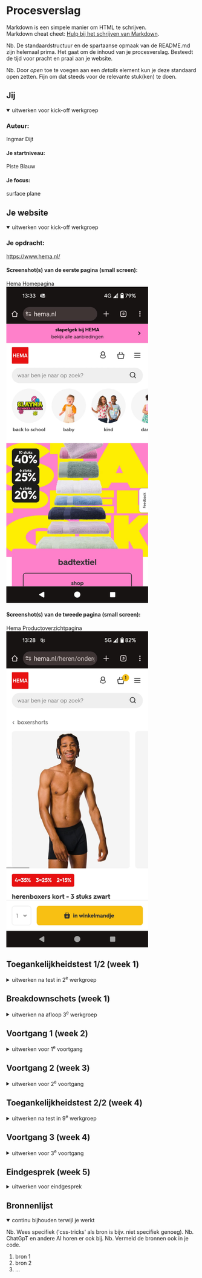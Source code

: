 # Procesverslag
Markdown is een simpele manier om HTML te schrijven.  
Markdown cheat cheet: [Hulp bij het schrijven van Markdown](https://github.com/adam-p/markdown-here/wiki/Markdown-Cheatsheet).

Nb. De standaardstructuur en de spartaanse opmaak van de README.md zijn helemaal prima. Het gaat om de inhoud van je procesverslag. Besteedt de tijd voor pracht en praal aan je website.

Nb. Door *open* toe te voegen aan een *details* element kun je deze standaard open zetten. Fijn om dat steeds voor de relevante stuk(ken) te doen.





## Jij

<details open>
  <summary>uitwerken voor kick-off werkgroep</summary>

  ### Auteur:
  Ingmar Dijt

  #### Je startniveau:
  Piste Blauw

  #### Je focus:
  surface plane
 
</details>





## Je website

<details open>
  <summary>uitwerken voor kick-off werkgroep</summary>

  ### Je opdracht:
  https://www.hema.nl/

  #### Screenshot(s) van de eerste pagina (small screen): 
  Hema Homepagina
  <img src="readme-images/hemaHomepage.jpg" width="375px" alt="De Homepagina van de Hema, small screen">

  #### Screenshot(s) van de tweede pagina (small screen):
  Hema Productoverzichtpagina
  <img src="readme-images/hemaOverzichtpagina.jpg" width="375px" alt="productoverzichtpagina van de hema, small screen">
 
</details>



## Toegankelijkheidstest 1/2 (week 1)

<details>
  <summary>uitwerken na test in 2<sup>e</sup> werkgroep</summary>

  ### Bevindingen
  De hema doet het met de screenreader over het algemeen zeer goed. Er zijn een paar punten die verbeterd kunnen worden zoals aan het begin waar de screenreader opeens dingen begint voor te lezen die niet op het scherm staan. Hij lijkt vooruit te lopen of leest nog oude aanbiedingen nog, want het ging over Nijntje terwijl Nijntje nergens te zien was.

  Ook begint de screen reader over inloggen te praten, zoas wachtwoord vergeten en maak een nieuw account aan. Dit is nergens te zien op de site

  Ook werden onder andere catagorien dubbel voorgelezen. Dit komt zeer waarschijnlijk omdat de images een alt tekst hebben en daaronder ook nog tekst staat. Dit is makkelijk te voorkomen.

  Ook zijn er fouten in de site. Zo gaan drop down menus af en toe gewoon niet open als je er op clickt en werken de carousels niet. Deze fouten komen alleen voor op mobile formaat. Door de pagina te refreshen gaan de fouten weg. Dit moet natuurlijk helemaal niet voorkomen 

  <h3>A11y Test</h3>
  <p>sommige onderdelen zoals video en tables heb ik overgeslagen omdat de hema geen videos en tables heeft dus het was NVT</p>
  <img src="readme-images/content.png" width="375px" alt="content a11y test">
  <img src="readme-images/globalCode.png" width="375px" alt="global code a11y test">
  <img src="readme-images/keyboard.png" width="375px" alt="keyboard a11y test">
  <img src="readme-images/images.png" width="375px" alt="images a11y test">
  <img src="readme-images/headings.png" width="375px" alt="headings a11y test">
  <p>omdat de hema geen h1 heeft zijn alle punten bij headings niet behaald</p>
  <img src="readme-images/list.png" width="375px" alt="list a11y test">
  <img src="readme-images/controls.png" width="375px" alt="controls a11y test">
  <img src="readme-images/input.png" width="375px" alt="forms a11y test">
  <img src="readme-images/appearence.png" width="375px" alt="appearence a11y test">
  <img src="readme-images/animatie.png" width="375px" alt="animation a11y test">
  <img src="readme-images/contrast.png" width="375px" alt="contrasts a11y test">
  <img src="readme-images/mobile.png" width="375px" alt="mobile  a11y test">

  
</details>



## Breakdownschets (week 1)

<details>
  <summary>uitwerken na afloop 3<sup>e</sup> werkgroep</summary>

  ### de hele pagina: 
  <img src="readme-images/breakdown.png" width="375px" alt="breakdown van de hele pagina">

</details>





## Voortgang 1 (week 2)

<details>
  <summary>uitwerken voor 1<sup>e</sup> voortgang</summary>

  ### Stand van zaken
  hier dit ging goed & dit was lastig (neem ook screenshots op van delen van je website en code)


  ### Agenda voor meeting
  samen met je groepje opstellen

  | student 1      | student 2          | student 3    | student 4        |
  | ---            | ---                | ---          | ---              |
  | dit bespreken  | en dit             | en ik dit    | en dan ik dat    |
  | en dat ook nog | dit als er tijd is | nog een punt | dit wil ik zeker |
  | ...            | ...                | ...          | ...              |


  ### Verslag van meeting
  hier na afloop snel de uitkomsten van de meeting vastleggen

  - punt 1
  - punt 2
  - nog een punt
  - ...

</details>





## Voortgang 2 (week 3)

<details>
  <summary>uitwerken voor 2<sup>e</sup> voortgang</summary>

  ### Stand van zaken
  hier dit ging goed & dit was lastig (neem ook screenshots op van delen van je website en code)


  ### Agenda voor meeting
  samen met je groepje opstellen

  | student 1      | student 2          | student 3    | student 4        |
  | ---            | ---                | ---          | ---              |
  | dit bespreken  | en dit             | en ik dit    | en dan ik dat    |
  | en dat ook nog | dit als er tijd is | nog een punt | dit wil ik zeker |
  | ...            | ...                | ...          | ...              |


  ### Verslag van meeting
  hier na afloop snel de uitkomsten van de meeting vastleggen

  - punt 1
  - punt 2
  - nog een punt
- ...

</details>





## Toegankelijkheidstest 2/2 (week 4)

<details>
  <summary>uitwerken na test in 9<sup>e</sup> werkgroep</summary>

  ### Bevindingen
  Lijst met je bevindingen die in de test naar voren kwamen (geef ook aan wat er verbeterd is):

</details>





## Voortgang 3 (week 4)

<details>
  <summary>uitwerken voor 3<sup>e</sup> voortgang</summary>

  ### Stand van zaken
  hier dit ging goed & dit was lastig (neem ook screenshots op van delen van je website en code)


  ### Agenda voor meeting
  samen met je groepje opstellen

  | student 1      | student 2          | student 3    | student 4        |
  | ---            | ---                | ---          | ---              |
  | dit bespreken  | en dit             | en ik dit    | en dan ik dat    |
  | en dat ook nog | dit als er tijd is | nog een punt | dit wil ik zeker |
  | ...            | ...                | ...          | ...              |


  ### Verslag van meeting
  hier na afloop snel de uitkomsten van de meeting vastleggen

  - Vragen of ik een simpelere tweede pagina mag
  - Vragen of ik dingen kan weglaten in hamburger menu

</details>





## Eindgesprek (week 5)

<details>
  <summary>uitwerken voor eindgesprek</summary>

  ### Je uitkomst - karakteristiek screenshots:
  <img src="readme-images/dummy-plaatje.jpg" width="375px" alt="uitomst opdracht 1">


  ### Dit ging goed/Heb ik geleerd: 
  Korte omschrijving met plaatjes

  <img src="readme-images/dummy-plaatje.jpg" width="375px" alt="top">


  ### Dit was lastig/Is niet gelukt:
  Korte omschrijving met plaatjes

  <img src="readme-images/dummy-plaatje.jpg" width="375px" alt="bummer">
</details>





## Bronnenlijst

<details open>
  <summary>continu bijhouden terwijl je werkt</summary>

  Nb. Wees specifiek ('css-tricks' als bron is bijv. niet specifiek genoeg). 
  Nb. ChatGpT en andere AI horen er ook bij.
  Nb. Vermeld de bronnen ook in je code.

  1. bron 1
  2. bron 2
  3. ...

</details>